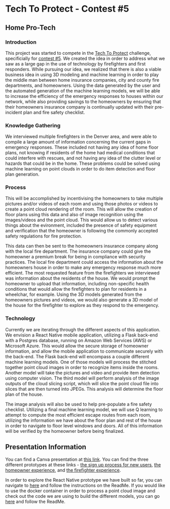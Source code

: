 # Tech To Protect - Contest #5

## Home Pro-Tech
### Introduction
This project was started to compete in the [Tech To Protect](https://www.techtoprotectchallenge.org/) challenge, specificially for [contest #5](https://www.techtoprotectchallenge.org/contest/contest-005/). We created the idea in order to address what we saw as a large gap in the use of technology by firefighters and first responders. While pursuing our idea, we realized that there is also a viable business idea in using 3D modeling and machine learning in order to play the middle man between home insurance companies, city and county fire departments, and homeowners. Using the data generated by the user and the automated generation of the machine learning models, we will be able to increase the efficiency of the emergency responses to houses within our network, while also providing savings to the homeowners by ensuring that their homeowners insurance company is continually updated with their pre-incident plan and fire safety checklist. 

### Knowledge Gathering
We interviewed multiple firefighters in the Denver area, and were able to compile a large amount of information concerning the current gaps in emergency responses. These included not having any idea of home floor plans, not knowing if residents of the home had medical conditions that could interfere with rescues, and not having any idea of the clutter level or hazards that could be in the home. These problems could be solved using machine learning on point clouds in order to do item detection and floor plan generation.

### Process
This will be accomplished by incentivising the homeowners to take multiple pictures and/or videos of each room and using those photos or videos to create a point cloud rendering of the room. This will allow the creation of floor plans using this data and also of image recognition using the images/videos and the point cloud. This would allow us to detect various things about the evironment, included the presence of safety equipment and verification that the homeowner is following the commonly accepted safety regulations for fire protection.

This data can then be sent to the homeowners insurance company along with the local fire department. The insurance company could give the homeowner a premium break for being in compliance with security practices. The local fire department could access the information about the homeowners house in order to make any emergency response much more efficient. The most requested feature from the firefighters we interviewed was information about the residents of the house. We would prompt the homeowner to upload that information, including non-specific health conditions that would allow the firefighters to plan for residents in a wheelchar, for example. Using the 3D models generated from the homeowners pictures and videos, we would also generate a 3D model of the house for the firefighter to explore as they respond to the emergency. 

### Technology
Currently we are iterating through the different aspects of this application. We envision a React Native mobile application, utilizing a Flask back-end with a Postgres database, running on Amazon Web Services (AWS) or Microsoft Azure. This would allow the secure storage of homeowner information, and allow the mobile application to communicate securely with the back-end. The Flask back-end will encompass a couple different machine learning models. One of those models will process the stitched together point cloud images in order to recognize items inside the rooms. Another model will take the pictures and video and provide item detection using computer vision. The third model will perform analysis of the image outputs of the cloud slicing script, which will slice the point cloud file into slices that are then turned into JPEGs. This analysis will determine the floor plan of the house.

The image analysis will also be used to help pre-populate a fire safety checklist. Utilizing a final machine learning model, we will use Q learning to attempt to compute the most efficient escape routes from each room, utilizing the information we have about the floor plan and rest of the house in order to navigate to floor level windows and doors. All of this information will be verified by the homeowner before being finalized.

## Presentation Information
You can find a Canva presentation at [this link](https://www.canva.com/design/DADqzVUakYU/tXl77_Pf179MxeIRib-KvQ/view?utm_content=DADqzVUakYU&utm_campaign=designshare&utm_medium=link&utm_source=publishsharelink). You can find the three different prototypes at these links - [the sign up process for new users](https://invis.io/8JUVC43CMAG), [the homeowner experience](https://invis.io/CRUVC5ANPB7), and [the firefighter experience](https://invis.io/T8UVBN1MSWK).

In order to explore the React Native prototype we have built so far, you can navigate to [here](./Home-Pro-Tech) and follow the instructions on the ReadMe. If you would like to use the docker container in order to process a point cloud image and check out the code we are using to build the different models, you can go [here](./Back-End-Files) and follow the ReadMe.
